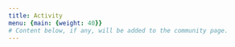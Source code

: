 ```yaml
---
title: Activity
menu: {main: {weight: 40}}
# Content below, if any, will be added to the community page.
---
```

